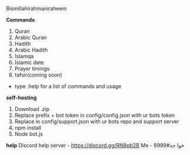 Bismillahirahmaniraheem

__Commands__

1. Quran
2. Arabic Quran
3. Hadith  
4. Arabic Hadith
5. Islamqa
6. Islamic date
7. Prayer timings
8. tafsir(coming soon)

- type .help for a list of commands and usage

__self-hosting__
1. Download .zip
2. Replace prefix + bot token in config/config.json with ur bots token
3. Replace in config/support.json with ur bots repo and support server 
4. npm install
5. Node bot.js

__help__
Discord help server - https://discord.gg/RN8pb2B
Me - خوا جة#9999
